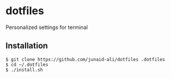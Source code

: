 # dotfiles
Personalized settings for terminal

## Installation
```
$ git clone https://github.com/junaid-ali/dotfiles .dotfiles
$ cd ~/.dotfiles
$ ./install.sh
```
